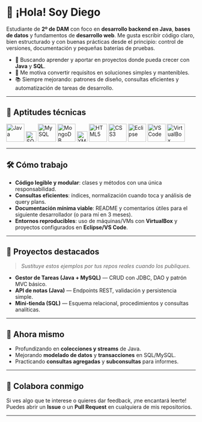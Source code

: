 # 👋 ¡Hola! Soy Diego

Estudiante de **2º de DAM** con foco en **desarrollo backend en Java**, **bases de datos** y fundamentos de **desarrollo web**. Me gusta escribir código claro, bien estructurado y con buenas prácticas desde el principio: control de versiones, documentación y pequeñas baterías de pruebas.

- 🚀 Buscando aprender y aportar en proyectos donde pueda crecer con **Java** y **SQL**.
- 🧩 Me motiva convertir requisitos en soluciones simples y mantenibles.
- 📚 Siempre mejorando: patrones de diseño, consultas eficientes y automatización de tareas de desarrollo.

---

## 🧠 Aptitudes técnicas

<p align="left">
  <!-- Lenguajes y datos -->
  <img src="https://cdn.jsdelivr.net/gh/devicons/devicon/icons/java/java-original.svg" alt="Java" title="Java" height="48" />
  <img src="https://img.shields.io/badge/SQL-%23007396.svg?style=for-the-badge&logo=database&logoColor=white" alt="SQL" title="SQL" height="28" />
  <img src="https://cdn.jsdelivr.net/gh/devicons/devicon/icons/mysql/mysql-original.svg" alt="MySQL" title="MySQL" height="48" />
  <img src="https://cdn.jsdelivr.net/gh/devicons/devicon/icons/mongodb/mongodb-original.svg" alt="MongoDB" title="MongoDB" height="48" />
  <img src="https://img.shields.io/badge/XML-8A2BE2?style=for-the-badge&logo=code&logoColor=white" alt="XML" title="XML" height="28" />

  <!-- Web -->
  <img src="https://cdn.jsdelivr.net/gh/devicons/devicon/icons/html5/html5-original.svg" alt="HTML5" title="HTML5" height="48" />
  <img src="https://cdn.jsdelivr.net/gh/devicons/devicon/icons/css3/css3-original.svg" alt="CSS3" title="CSS3" height="48" />

  <!-- IDEs y herramientas -->
  <img src="https://cdn.jsdelivr.net/gh/devicons/devicon/icons/eclipse/eclipse-original.svg" alt="Eclipse" title="Eclipse" height="48" />
  <img src="https://cdn.jsdelivr.net/gh/devicons/devicon/icons/vscode/vscode-original.svg" alt="VS Code" title="Visual Studio Code" height="48" />
  <img src="https://cdn.jsdelivr.net/gh/devicons/devicon/icons/virtualbox/virtualbox-original.svg" alt="VirtualBox" title="VirtualBox" height="48" />
</p>

---

## 🛠️ Cómo trabajo

- **Código legible y modular**: clases y métodos con una única responsabilidad.
- **Consultas eficientes**: índices, normalización cuando toca y análisis de query plans.
- **Documentación mínima viable**: README y comentarios útiles para el siguiente desarrollador (o para mí en 3 meses).
- **Entornos reproducibles**: uso de máquinas/VMs con **VirtualBox** y proyectos configurados en **Eclipse/VS Code**.

---

## 📌 Proyectos destacados

> *Sustituye estos ejemplos por tus repos reales cuando los publiques.*

- **Gestor de Tareas (Java + MySQL)** — CRUD con JDBC, DAO y patrón MVC básico.  
- **API de notas (Java)** — Endpoints REST, validación y persistencia simple.  
- **Mini-tienda (SQL)** — Esquema relacional, procedimientos y consultas analíticas.

---

## 🎯 Ahora mismo

- Profundizando en **colecciones y streams** de Java.
- Mejorando **modelado de datos** y **transacciones** en SQL/MySQL.
- Practicando **consultas agregadas** y **subconsultas** para informes.

---

## 🤝 Colabora conmigo

Si ves algo que te interese o quieres dar feedback, ¡me encantará leerte!  
Puedes abrir un **Issue** o un **Pull Request** en cualquiera de mis repositorios.

---
<!--
Sugerencia opcional: si quieres mostrar estadísticas automáticas,
reemplaza "TU_USUARIO" por tu usuario de GitHub y descomenta estos bloques.

[![GitHub Streak](https://streak-stats.demolab.com?user=TU_USUARIO&theme=default)](#)
[![Top Langs](https://github-readme-stats.vercel.app/api/top-langs/?username=TU_USUARIO&layout=compact)](#)
-->
